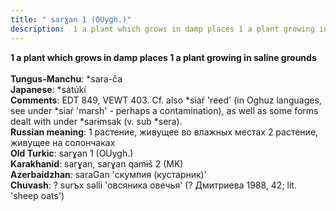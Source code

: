 ```yaml
---
title: " sarɣan 1 (OUygh.)"
description:  1 a plant which grows in damp places 1 a plant growing in saline grounds
---
```

<p data-pagefind-weight="0.5">
<strong> 1 a plant which grows in damp places 1 a plant growing in saline grounds</strong><br><br>
<strong>Tungus-Manchu</strong>:  *sara-ča<br>
<strong>Japanese</strong>:  *sátúkí<br>
<strong>Comments</strong>:  EDT 849, VEWT 403. Cf. also *siaŕ 'reed' (in Oghuz languages, see under *siaŕ 'marsh' - perhaps a contamination), as well as some forms dealt with under *sarɨmsak (v. sub *sera).<br>
<strong>Russian meaning</strong>:  1 растение, живущее во влажных местах 2 растение, живущее на солончаках<br>
<strong>Old Turkic</strong>:  sarɣan 1 (OUygh.)<br>
<strong>Karakhanid</strong>:  sarɣan, sarɣan qamɨš 2 (MK)<br>
<strong>Azerbaidzhan</strong>:  saraGan 'скумпия (кустарник)'<br>
<strong>Chuvash</strong>:  ? surъx sǝlli 'овсяника овечья' (? Дмитриева 1988, 42; lit. 'sheep oats')<br>

</p>
